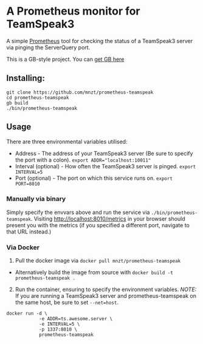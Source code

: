 # A Prometheus monitor for TeamSpeak3

A simple [Prometheus](https://prometheus.io) tool for checking the status of a TeamSpeak3 server via pinging the ServerQuery port.

This is a GB-style project. You can [get GB here](https://getgb.io)

## Installing:
```
git clone https://github.com/mnzt/prometheus-teamspeak
cd prometheus-teamspeak
gb build
./bin/prometheus-teamspeak
```

## Usage

There are three environmental variables utilised:
- Address - The address of your TeamSpeak3 server (Be sure to specify the port with a colon).
`export ADDR="localhost:10011"`
- Interval (optional) - How often the TeamSpeak3 server is pinged.
`export INTERVAL=5`
- Port (optional) - The port on which this service runs on.
`export PORT=8010`

### Manually via binary
Simply specify the envvars above and run the service via `./bin/prometheus-teamspeak`.
Visiting [http://localhost:8010/metrics](http://127.0.0.1:8010/metrics) in your browser should present you with the metrics (if you specified a different port, navigate to that URL instead.)

### Via Docker

1. Pull the docker image via `docker pull mnzt/prometheus-teamspeak`
  - Alternatively build the image from source with `docker build -t prometheus-teamspeak .`
2. Run the container, ensuring to specify the environment variables. _NOTE:_ If you are running a TeamSpeak3 server and prometheus-teamspeak on the same host, be sure to set `--net=host`.
```
docker run -d \
            -e ADDR=ts.awesome.server \
            -e INTERVAL=5 \
            -p 1337:8010 \
            prometheus-teamspeak
```
